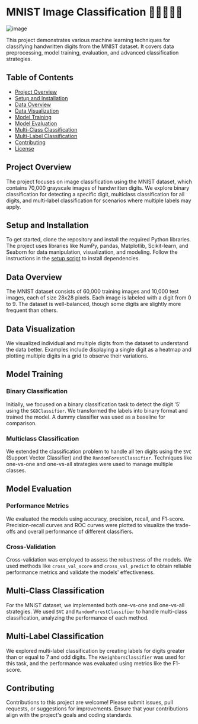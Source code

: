 # MNIST Image Classification 🧑🏼‍💻🔢🚀

![image](https://github.com/user-attachments/assets/41f9e668-6b01-4ebc-8250-786d9b3f98f7)

This project demonstrates various machine learning techniques for classifying handwritten digits from the MNIST dataset. It covers data preprocessing, model training, evaluation, and advanced classification strategies.

## Table of Contents

- [Project Overview](#project-overview)
- [Setup and Installation](#setup-and-installation)
- [Data Overview](#data-overview)
- [Data Visualization](#data-visualization)
- [Model Training](#model-training)
- [Model Evaluation](#model-evaluation)
- [Multi-Class Classification](#multi-class-classification)
- [Multi-Label Classification](#multi-label-classification)
- [Contributing](#contributing)
- [License](#license)

## Project Overview

The project focuses on image classification using the MNIST dataset, which contains 70,000 grayscale images of handwritten digits. We explore binary classification for detecting a specific digit, multiclass classification for all digits, and multi-label classification for scenarios where multiple labels may apply.

## Setup and Installation

To get started, clone the repository and install the required Python libraries. The project uses libraries like NumPy, pandas, Matplotlib, Scikit-learn, and Seaborn for data manipulation, visualization, and modeling. Follow the instructions in the [setup script](setup.py) to install dependencies.

## Data Overview

The MNIST dataset consists of 60,000 training images and 10,000 test images, each of size 28x28 pixels. Each image is labeled with a digit from 0 to 9. The dataset is well-balanced, though some digits are slightly more frequent than others.

## Data Visualization

We visualized individual and multiple digits from the dataset to understand the data better. Examples include displaying a single digit as a heatmap and plotting multiple digits in a grid to observe their variations.

## Model Training

### Binary Classification

Initially, we focused on a binary classification task to detect the digit '5' using the `SGDClassifier`. We transformed the labels into binary format and trained the model. A dummy classifier was used as a baseline for comparison.

### Multiclass Classification

We extended the classification problem to handle all ten digits using the `SVC` (Support Vector Classifier) and the `RandomForestClassifier`. Techniques like one-vs-one and one-vs-all strategies were used to manage multiple classes.

## Model Evaluation

### Performance Metrics

We evaluated the models using accuracy, precision, recall, and F1-score. Precision-recall curves and ROC curves were plotted to visualize the trade-offs and overall performance of different classifiers.

### Cross-Validation

Cross-validation was employed to assess the robustness of the models. We used methods like `cross_val_score` and `cross_val_predict` to obtain reliable performance metrics and validate the models' effectiveness.

## Multi-Class Classification

For the MNIST dataset, we implemented both one-vs-one and one-vs-all strategies. We used `SVC` and `RandomForestClassifier` to handle multi-class classification, analyzing the performance of each method.

## Multi-Label Classification

We explored multi-label classification by creating labels for digits greater than or equal to 7 and odd digits. The `KNeighborsClassifier` was used for this task, and the performance was evaluated using metrics like the F1-score.

## Contributing

Contributions to this project are welcome! Please submit issues, pull requests, or suggestions for improvements. Ensure that your contributions align with the project's goals and coding standards.

